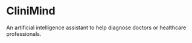 # CliniMind
An artificial intelligence assistant to help diagnose doctors or healthcare professionals.
